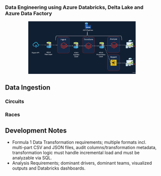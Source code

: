 ### Data Engineering using Azure Databricks, Delta Lake and Azure Data Factory
<div style="text-align:center"><img src="https://github.com/JohannesJolkkonen/AzureDatabricks-Demo/blob/master/images/architecture.png" width=70% height=70%></div>

## Data Ingestion
### Circuits 
### Races

## Development Notes

- Formula 1 Data Transformation requirements; multiple formats incl. multi-part CSV and JSON files, audit columns/transformation metadata, transformation logic must handle incremental load and must be analyzable via SQL.
- Analysis Requirements; dominant drivers, dominant teams, visualized outputs and Databricks dashboards.
